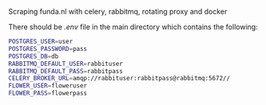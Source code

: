 Scraping funda.nl with celery, rabbitmq, rotating proxy and docker

There should be *.env* file in the main directory which contains the following:

```bash
POSTGRES_USER=user
POSTGRES_PASSWORD=pass
POSTGRES_DB=db
RABBITMQ_DEFAULT_USER=rabbituser
RABBITMQ_DEFAULT_PASS=rabbitpass
CELERY_BROKER_URL=amqp://rabbituser:rabbitpass@rabbitmq:5672//
FLOWER_USER=floweruser
FLOWER_PASS=flowerpass
```